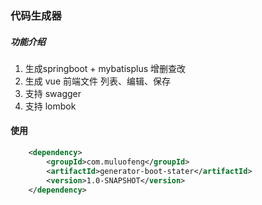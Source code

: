 
### 代码生成器
##### 功能介绍
1. 生成springboot  +  mybatisplus 增删查改
2. 生成 vue 前端文件  列表、编辑、保存
3. 支持 swagger 
4. 支持 lombok

#### 使用

```xml
    <dependency>
        <groupId>com.muluofeng</groupId>
        <artifactId>generator-boot-stater</artifactId>
        <version>1.0-SNAPSHOT</version>
    </dependency>

```



